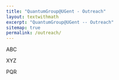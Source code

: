 ```yaml
---
title: "QuantumGroup@UGent - Outreach"
layout: textwithmath
excerpt: "QuantumGroup@UGent -- Outreach"
sitemap: true
permalink: /outreach/
---
```


ABC


XYZ



PQR